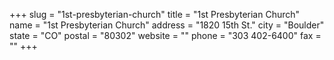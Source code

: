 +++
slug = "1st-presbyterian-church"
title = "1st Presbyterian Church"
name = "1st Presbyterian Church"
address = "1820 15th St."
city = "Boulder"
state = "CO"
postal = "80302"
website = ""
phone = "303 402-6400"
fax = ""
+++
